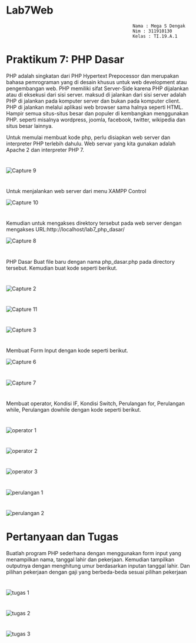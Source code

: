 # Lab7Web


                                                    Nama : Mega S Dengak
                                                    Nim : 311910130
                                                    Kelas : TI.19.A.1
                                                      
                                                      

# Praktikum 7: PHP Dasar

PHP adalah singkatan dari PHP Hypertext Prepocessor dan merupakan bahasa pemrograman yang di desain khusus untuk web development atau pengembangan web. PHP memiliki sifat Server-Side karena PHP dijalankan atau di eksekusi dari sisi server. maksud di jalankan dari sisi server adalah PHP di jalankan pada komputer server dan bukan pada komputer client. PHP di jalankan melalui aplikasi web browser sama halnya seperti HTML. Hampir semua situs-situs besar dan populer di kembangkan menggunakan PHP. seperti misalnya wordpress, joomla, facebook, twitter, wikipedia dan situs besar lainnya.


Untuk memulai membuat kode php, perlu disiapkan web server dan interpreter PHP terlebih dahulu. Web servar yang kita gunakan adalah Apache 2 dan interpreter PHP 7.
#
![Capture 9](https://user-images.githubusercontent.com/56498195/117852914-09024a80-b2b2-11eb-833b-379706dededc.PNG)

#

Untuk menjalankan web server dari menu XAMPP Control

![Capture 10](https://user-images.githubusercontent.com/56498195/117852921-0acc0e00-b2b2-11eb-821b-a65a6d97fd92.PNG)


#
Kemudian untuk mengakses direktory tersebut pada web server dengan mengakses URL:http://localhost/lab7_php_dasar/


![Capture 8](https://user-images.githubusercontent.com/56498195/117853427-9b0a5300-b2b2-11eb-83ff-ab209130b868.PNG)

#

PHP Dasar
Buat file baru dengan nama php_dasar.php pada directory tersebut. Kemudian buat kode seperti berikut.


#
![Capture 2](https://user-images.githubusercontent.com/56498195/117854083-53d09200-b2b3-11eb-89d1-26065273c820.PNG)
#
![Capture 11](https://user-images.githubusercontent.com/56498195/117853949-2edc1f00-b2b3-11eb-89dd-d6945f0d9214.PNG)
#
![Capture 3](https://user-images.githubusercontent.com/56498195/117854063-4d421a80-b2b3-11eb-8087-b36261f91803.PNG)


#
Membuat Form Input dengan kode seperti berikut.

![Capture 6](https://user-images.githubusercontent.com/56498195/117854492-bb86dd00-b2b3-11eb-8a75-7ea7a62fae0e.PNG)

#
![Capture 7](https://user-images.githubusercontent.com/56498195/117854496-bcb80a00-b2b3-11eb-92d4-413155c9d752.PNG)


#

Membuat operator, Kondisi IF, Kondisi Switch, Perulangan for, Perulangan while, Perulangan dowhile dengan kode seperti berikut.

#
![operator 1](https://user-images.githubusercontent.com/56498195/117855019-41a32380-b2b4-11eb-8a7d-ef9bc6f972bb.PNG)

#
![operator 2](https://user-images.githubusercontent.com/56498195/117855026-436ce700-b2b4-11eb-957c-b07aeb2dcad8.PNG)

#
![operator 3](https://user-images.githubusercontent.com/56498195/117855029-44057d80-b2b4-11eb-8c4a-2f592ceae5fc.PNG)

#
![perulangan 1](https://user-images.githubusercontent.com/56498195/117855031-449e1400-b2b4-11eb-8a54-1edabfea758f.PNG)

#
![perulangan 2](https://user-images.githubusercontent.com/56498195/117855032-4536aa80-b2b4-11eb-96aa-3210b45d83b5.PNG)





# Pertanyaan dan Tugas
Buatlah program PHP sederhana dengan menggunakan form input yang menampilkan nama, tanggal lahir dan pekerjaan. Kemudian tampilkan outputnya dengan menghitung umur berdasarkan inputan tanggal lahir. Dan pilihan pekerjaan dengan gaji yang berbeda-beda sesuai pilihan pekerjaan


#
![tugas 1](https://user-images.githubusercontent.com/56498195/117855420-aa8a9b80-b2b4-11eb-893a-401bda4f0a5d.PNG)

#
![tugas 2](https://user-images.githubusercontent.com/56498195/117855422-abbbc880-b2b4-11eb-9bb0-0653b8d754de.PNG)

#
![tugas 3](https://user-images.githubusercontent.com/56498195/117855424-ac545f00-b2b4-11eb-88f5-1a16cbc616e2.PNG)


